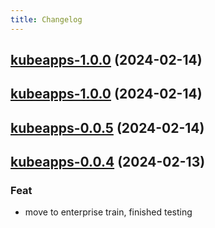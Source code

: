 ```yaml
---
title: Changelog
---
```











## [kubeapps-1.0.0](https://github.com/truecharts/charts/compare/kubeapps-0.0.5...kubeapps-1.0.0) (2024-02-14)


## [kubeapps-1.0.0](https://github.com/truecharts/charts/compare/kubeapps-0.0.5...kubeapps-1.0.0) (2024-02-14)


## [kubeapps-0.0.5](https://github.com/truecharts/charts/compare/kubeapps-0.0.4...kubeapps-0.0.5) (2024-02-14)


## [kubeapps-0.0.4](https://github.com/truecharts/charts/compare/kubeapps-0.0.3...kubeapps-0.0.4) (2024-02-13)

### Feat



- move to enterprise train, finished testing